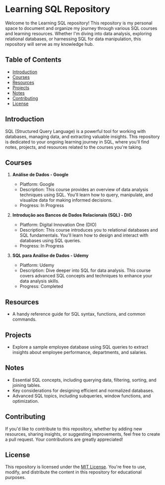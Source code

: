 # Learning SQL Repository

Welcome to the Learning SQL repository! This repository is my personal space to document and organize my journey through various SQL courses and learning resources. Whether I'm diving into data analysis, exploring relational databases, or harnessing SQL for data manipulation, this repository will serve as my knowledge hub.

## Table of Contents

- [Introduction](#introduction)
- [Courses](#courses)
- [Resources](#resources)
- [Projects](#projects)
- [Notes](#notes)
- [Contributing](#contributing)
- [License](#license)

## Introduction

SQL (Structured Query Language) is a powerful tool for working with databases, managing data, and extracting valuable insights. This repository is dedicated to your ongoing learning journey in SQL, where you'll find notes, projects, and resources related to the courses you're taking.

## Courses

1. **Análise de Dados - Google**
   - Platform: Google
   - Description: This course provides an overview of data analysis techniques using SQL. You'll learn how to query, manipulate, and visualize data for making informed decisions.
   - Progress: In Progress

2. **Introdução aos Bancos de Dados Relacionais (SQL) - DIO**
   - Platform: Digital Innovation One (DIO)
   - Description: This course introduces you to relational databases and SQL fundamentals. You'll learn how to design and interact with databases using SQL queries.
   - Progress: In Progress

3. **SQL para Análise de Dados - Udemy**
   - Platform: Udemy
   - Description: Dive deeper into SQL for data analysis. This course covers advanced SQL concepts and techniques to enhance your data analysis skills.
   - Progress: Completed

## Resources

-  A handy reference guide for SQL syntax, functions, and common commands.

## Projects

- Explore a sample employee database using SQL queries to extract insights about employee performance, departments, and salaries.

## Notes

- Essential SQL concepts, including querying data, filtering, sorting, and joining tables.
- Key considerations for designing efficient and normalized databases.
- Advanced SQL topics, including subqueries, window functions, and optimization.

## Contributing

If you'd like to contribute to this repository, whether by adding new resources, sharing insights, or suggesting improvements, feel free to create a pull request. Your contributions are greatly appreciated!

## License

This repository is licensed under the [MIT License](LICENSE). You're free to use, modify, and distribute the content in this repository for educational purposes.
